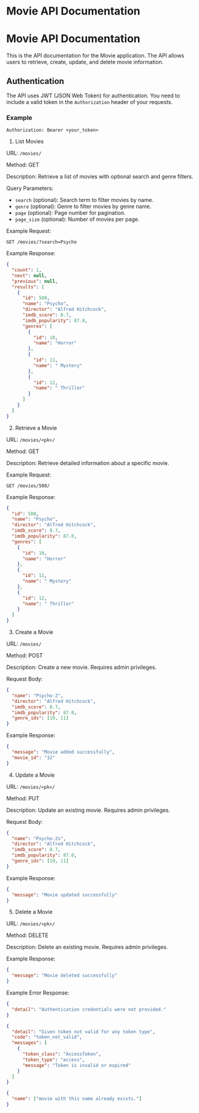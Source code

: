 # Movie API Documentation

# Movie API Documentation

This is the API documentation for the Movie application. The API allows users to retrieve, create, update, and delete movie information.

## Authentication

The API uses JWT (JSON Web Token) for authentication. You need to include a valid token in the `Authorization` header of your requests.

### Example

```http
Authorization: Bearer <your_token>
```

1. List Movies

URL: `/movies/`

Method: GET

Description: Retrieve a list of movies with optional search and genre filters.

Query Parameters:

- `search` (optional): Search term to filter movies by name.
- `genre` (optional): Genre to filter movies by genre name.
- `page` (optional): Page number for pagination.
- `page_size` (optional): Number of movies per page.

Example Request:

```
GET /movies/?search=Psycho
```

Example Response:

```json
{
  "count": 1,
  "next": null,
  "previous": null,
  "results": [
    {
      "id": 500,
      "name": "Psycho",
      "director": "Alfred Hitchcock",
      "imdb_score": 8.7,
      "imdb_popularity": 87.0,
      "genres": [
        {
          "id": 10,
          "name": "Horror"
        },
        {
          "id": 11,
          "name": " Mystery"
        },
        {
          "id": 12,
          "name": " Thriller"
        }
      ]
    }
  ]
}
```

2. Retrieve a Movie

URL: `/movies/<pk>/`

Method: GET

Description: Retrieve detailed information about a specific movie.

Example Request:

```
GET /movies/500/
```

Example Response:

```json
{
  "id": 500,
  "name": "Psycho",
  "director": "Alfred Hitchcock",
  "imdb_score": 8.7,
  "imdb_popularity": 87.0,
  "genres": [
    {
      "id": 10,
      "name": "Horror"
    },
    {
      "id": 11,
      "name": " Mystery"
    },
    {
      "id": 12,
      "name": " Thriller"
    }
  ]
}
```

3. Create a Movie

URL: `/movies/`

Method: POST

Description: Create a new movie. Requires admin privileges.

Request Body:

```json
{
  "name": "Psycho-2",
  "director": "Alfred Hitchcock",
  "imdb_score": 8.7,
  "imdb_popularity": 87.0,
  "genre_ids": [10, 11]
}
```

Example Response:

```json
{
  "message": "Movie added successfully",
  "movie_id": "12"
}
```

4. Update a Movie

URL: `/movies/<pk>/`

Method: PUT

Description: Update an existing movie. Requires admin privileges.

Request Body:

```json
{
  "name": "Psycho-2s",
  "director": "Alfred Hitchcock",
  "imdb_score": 8.7,
  "imdb_popularity": 87.0,
  "genre_ids": [10, 11]
}
```

Example Response:

```json
{
  "message": "Movie updated successfully"
}
```

5. Delete a Movie

URL: `/movies/<pk>/`

Method: DELETE

Description: Delete an existing movie. Requires admin privileges.

Example Response:

```json
{
  "message": "Movie deleted successfully"
}
```

Example Error Response:

```json
{
  "detail": "Authentication credentials were not provided."
}
```

```json
{
  "detail": "Given token not valid for any token type",
  "code": "token_not_valid",
  "messages": [
    {
      "token_class": "AccessToken",
      "token_type": "access",
      "message": "Token is invalid or expired"
    }
  ]
}
```

```json
{
  "name": ["movie with this name already exists."]
}
```

